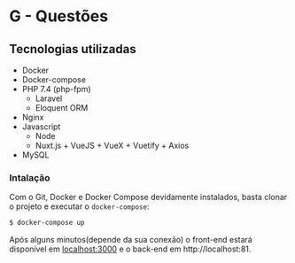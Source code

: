 # G - Questões

## Tecnologias utilizadas

- Docker
- Docker-compose
- PHP 7.4 (php-fpm)
  - Laravel
  - Eloquent ORM
- Nginx
- Javascript
  - Node
  - Nuxt.js + VueJS + VueX + Vuetify + Axios
- MySQL

### Intalação

Com o Git, Docker e Docker Compose devidamente instalados, basta clonar o projeto e executar o ```docker-compose```:
```bash
$ docker-compose up
```

Após alguns minutos(depende da sua conexão) o front-end estará disponível em <localhost:3000> e o back-end em http://localhost:81.
